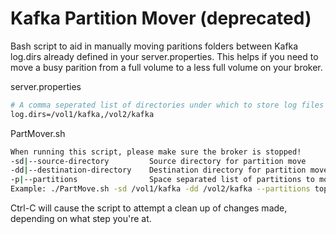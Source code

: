 # Kafka Partition Mover (deprecated)

Bash script to aid in manually moving paritions folders between Kafka log.dirs already defined in your server.properties.  This helps if you need to move a busy parition from a full volume to a less full volume on your broker.  

server.properties
```sh
# A comma seperated list of directories under which to store log files
log.dirs=/vol1/kafka,/vol2/kafka
```

PartMover.sh
```sh
When running this script, please make sure the broker is stopped!
-sd|--source-directory         Source directory for partition move
-dd|--destination-directory    Destination directory for partition move
-p|--partitions                Space separated list of partitions to move
Example: ./PartMove.sh -sd /vol1/kafka -dd /vol2/kafka --partitions topic1-1 topic2-1 topic3-2
```

Ctrl-C will cause the script to attempt a clean up of changes made, depending on what step you're at.
